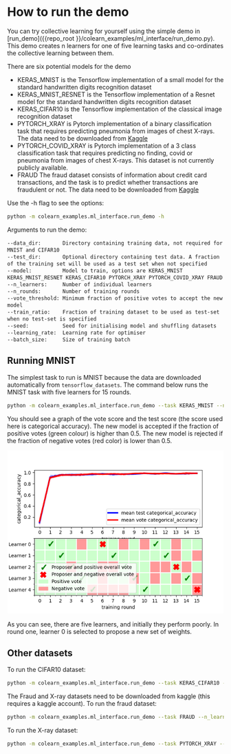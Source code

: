 # How to run the demo

You can try collective learning for yourself using the simple demo in [run_demo]({{repo_root }}/colearn_examples/ml_interface/run_demo.py). 
This demo creates n learners for one of five learning tasks and co-ordinates the collective learning between them.

There are six potential models for the demo

* KERAS_MNIST is the Tensorflow implementation of a small model for the standard handwritten digits recognition dataset
* KERAS_MNIST_RESNET is the Tensorflow implementation of a Resnet model for the standard handwritten digits recognition dataset
* KERAS_CIFAR10 is the Tensorflow implementation of the classical image recognition dataset
* PYTORCH_XRAY is Pytorch implementation of a binary classification task that requires predicting pneumonia from images of chest X-rays. 
  The data need to be downloaded from [Kaggle](https://www.kaggle.com/paultimothymooney/chest-xray-pneumonia)
* PYTORCH_COVID_XRAY is Pytorch implementation of a 3 class classification task that requires predicting no finding, covid or pneumonia from images of chest X-rays. 
  This dataset is not currently publicly available.
* FRAUD The fraud dataset consists of information about credit card transactions, and the task is to predict whether 
  transactions are fraudulent or not. 
  The data need to be downloaded from [Kaggle](https://www.kaggle.com/c/ieee-fraud-detection)

Use the -h flag to see the options:
```bash
python -m colearn_examples.ml_interface.run_demo -h
```

Arguments to run the demo:
```
--data_dir:       Directory containing training data, not required for MNIST and CIFAR10
--test_dir:       Optional directory containing test data. A fraction of the training set will be used as a test set when not specified
--model:          Model to train, options are KERAS_MNIST KERAS_MNIST_RESNET KERAS_CIFAR10 PYTORCH_XRAY PYTORCH_COVID_XRAY FRAUD
--n_learners:     Number of individual learners
--n_rounds:       Number of training rounds
--vote_threshold: Minimum fraction of positive votes to accept the new model
--train_ratio:    Fraction of training dataset to be used as test-set when no test-set is specified
--seed:           Seed for initialising model and shuffling datasets
--learning_rate:  Learning rate for optimiser
--batch_size:     Size of training batch
```

## Running MNIST
The simplest task to run is MNIST because the data are downloaded automatically from `tensorflow_datasets`.
The command below runs the MNIST task with five learners for 15 rounds.
```bash
python -m colearn_examples.ml_interface.run_demo --task KERAS_MNIST --n_learners 5 --n_rounds 15
```
You should see a graph of the vote score and the test score (the score used here is categorical accuracy).
The new model is accepted if the fraction of positive votes (green colour) is higher than 0.5. 
The new model is rejected if the fraction of negative votes (red color) is lower than 0.5. 

![Alt text](images/mnist_plot.png?raw=true "Collective learning graph")

As you can see, there are five learners, and initially they perform poorly.
In round one, learner 0 is selected to propose a new set of weights.

## Other datasets
To run the CIFAR10 dataset:
```bash
python -m colearn_examples.ml_interface.run_demo --task KERAS_CIFAR10 --n_learners 5 --n_rounds 15
```
The Fraud and X-ray datasets need to be downloaded from kaggle (this requires a kaggle account).
To run the fraud dataset:
```bash
python -m colearn_examples.ml_interface.run_demo --task FRAUD --n_learners 5 --n_rounds 15 --data_dir ./data/fraud
```
To run the X-ray dataset:
```bash
python -m colearn_examples.ml_interface.run_demo --task PYTORCH_XRAY --n_learners 5 --n_rounds 15 --data_dir ./data/xray
```

